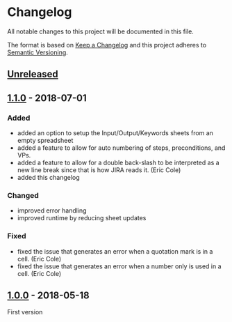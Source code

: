 # Changelog
All notable changes to this project will be documented in this file.

The format is based on [Keep a Changelog](https://keepachangelog.com/en/1.0.0/)
and this project adheres to [Semantic Versioning](https://semver.org/spec/v2.0.0.html).

## [Unreleased]

## [1.1.0] - 2018-07-01
### Added
- added an option to setup the Input/Output/Keywords sheets from an empty spreadsheet
- added a feature to allow for auto numbering of steps, preconditions, and VPs.
- added a feature to allow for a double back-slash to be interpreted as a new line break since that is how JIRA reads it. (Eric Cole)
- added this changelog

### Changed
- improved error handling
- improved runtime by reducing sheet updates

### Fixed
- fixed the issue that generates an error when a quotation mark is in a cell. (Eric Cole)
- fixed the issue that generates an error when a number only is used in a cell. (Eric Cole)

## [1.0.0] - 2018-05-18
First version

[Unreleased]: https://github.com/mfekadu/JiraTestTool/compare/v1.0.0...HEAD
[1.1.0]: https://github.com/mfekadu/JiraTestTool/compare/v1.0.0...v1.1.0
[1.0.0]: https://github.com/mfekadu/JiraTestTool/releases/tag/v1.0.0
